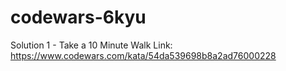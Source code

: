 # codewars-6kyu

Solution 1 - Take a 10 Minute Walk
Link: https://www.codewars.com/kata/54da539698b8a2ad76000228
